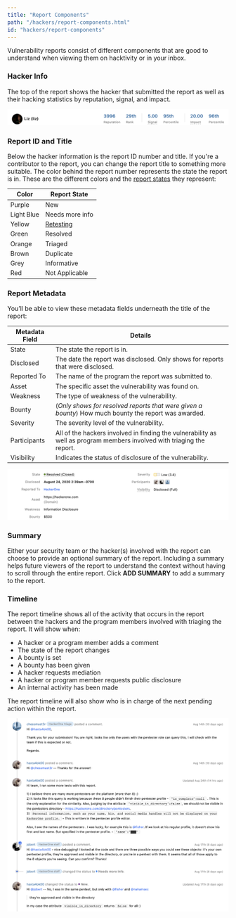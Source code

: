 ```yaml
---
title: "Report Components"
path: "/hackers/report-components.html"
id: "hackers/report-components"
---
```


Vulnerability reports consist of different components  that are good to understand when viewing them on hacktivity or in your inbox.

### Hacker Info
The top of the report shows the hacker that submitted the report as well as their hacking statistics by reputation, signal, and impact.

![hacker info](./images/report-timeline-hacker-info.png)

### Report ID and Title
Below the hacker information is the report ID number and title. If you're a contributor to the report, you can change the report title to something more suitable. The color behind the report number represents the state the report is in. These are the different colors and the [report states](report-states.html) they represent:

Color | Report State
----- | ---------
Purple | New
Light Blue | Needs more info
Yellow | [Retesting](retesting.html)
Green | Resolved
Orange | Triaged
Brown | Duplicate
Grey | Informative
Red | Not Applicable

### Report Metadata
You’ll be able to view these metadata fields underneath the title of the report:

Metadata Field | Details
-------------- | --------
State | The state the report is in.
Disclosed | The date the report was disclosed. Only shows for reports that were disclosed.
Reported To | The name of the program the report was submitted to.
Asset | The specific asset the vulnerability was found on.
Weakness | The type of weakness of the vulnerability.
Bounty | (*Only shows for resolved reports that were given a bounty*) How much bounty the report was awarded.   
Severity | The severity level of the vulnerability.
Participants | All of the hackers involved in finding the vulnerability as well as program members involved with triaging the report.
Visibility | Indicates the status of disclosure of the vulnerability.

![report metadata](./images/report-components-metadata.png)

### Summary
Either your security team or the hacker(s) involved with the report can choose to provide an optional summary of the report. Including a summary helps future viewers of the report to understand the context without having to scroll through the entire report. Click **ADD SUMMARY** to add a summary to the report.

### Timeline
The report timeline shows all of the activity that occurs in the report between the hackers and the program members involved with triaging the report. It will show when:
* A hacker or a program member adds a comment
* The state of the report changes
* A bounty is set
* A bounty has been given
* A hacker requests mediation
* A hacker or program member requests public disclosure  
* An internal activity has been made

The report timeline will also show who is in charge of the next pending action within the report. 

![report timeline](./images/report-components-timeline.png)
